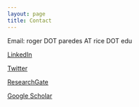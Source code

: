 ```yaml
---
layout: page
title: Contact
---
```


Email: roger DOT paredes AT rice DOT edu

[LinkedIn](https://www.linkedin.com/in/paredesroger/)

[Twitter](https://twitter.com/paredesrogerl)

[ResearchGate](https://www.researchgate.net/profile/Roger_Paredes2)

[Google Scholar](https://scholar.google.com/citations?user=mm0pN8oAAAAJ&hl=en)


